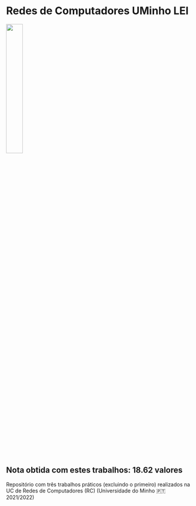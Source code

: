 # Redes de Computadores UMinho LEI

<img src='https://i.postimg.cc/hjkbcqPN/EEUM-logo.png' width="30%"/>

## Nota obtida com estes trabalhos: 18.62 valores
Repositório com três trabalhos práticos (excluindo o primeiro) realizados na UC de Redes de Computadores (RC) (Universidade do Minho 🇵🇹 2021/2022)
